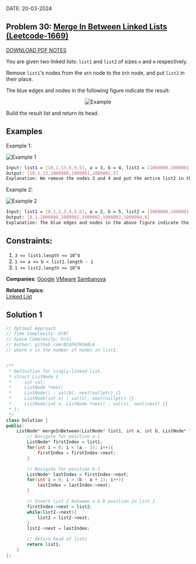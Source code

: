 DATE: 20-03-2024

## Problem 30: [ Merge In Between Linked Lists (Leetcode-1669) ](https://leetcode.com/problems/merge-in-between-linked-lists)

[DOWNLOAD PDF NOTES](https://drive.google.com/drive/u/1/folders/1V1lszXbUO97guTtDgW8AWcIkryRB2uW9)

You are given two linked lists: `list1` and `list2` of sizes `n` and `m` respectively.

Remove `list1`'s nodes from the `ath` node to the `bth` node, and put `list2` in their place.

The blue edges and nodes in the following figure indicate the result:

<p align="center">
  <img src="https://assets.leetcode.com/uploads/2020/11/05/fig1.png" alt="Example">
</p>

Build the result list and return its head.

## Examples

Example 1:

<p>
  <img src="https://assets.leetcode.com/uploads/2024/03/01/ll.png" alt="Example 1">
</p>

```bash
Input: list1 = [10,1,13,6,9,5], a = 3, b = 4, list2 = [1000000,1000001,1000002]
Output: [10,1,13,1000000,1000001,1000002,5]
Explanation: We remove the nodes 3 and 4 and put the entire list2 in their place. The blue edges and nodes in the above figure indicate the result.
```

Example 2:

<p>
  <img src="https://assets.leetcode.com/uploads/2020/11/05/merge_linked_list_ex2.png" alt="Example 2">
</p>

```bash
Input: list1 = [0,1,2,3,4,5,6], a = 2, b = 5, list2 = [1000000,1000001,1000002,1000003,1000004]
Output: [0,1,1000000,1000001,1000002,1000003,1000004,6]
Explanation: The blue edges and nodes in the above figure indicate the result.
```

## Constraints:

1. `3 <= list1.length <= 10^4`
2. `1 <= a <= b < list1.length - 1`
3. `1 <= list2.length <= 10^4`

**Companies**:
[Google](https://leetcode.com/company/google)
[VMware](https://leetcode.com/company/vmware)
[Sambanova](https://leetcode.com/company/sambanova)

**Related Topics**:  
[Linked List](https://leetcode.com/tag/linked-list/)

## Solution 1

```cpp
// Optimal Approach
// Time Complexity: O(N)
// Space Complexity: O(1)
// Author: github.com/BCAPATHSHALA
// where n is the number of nodes in list1.


/**
 * Definition for singly-linked list.
 * struct ListNode {
 *     int val;
 *     ListNode *next;
 *     ListNode() : val(0), next(nullptr) {}
 *     ListNode(int x) : val(x), next(nullptr) {}
 *     ListNode(int x, ListNode *next) : val(x), next(next) {}
 * };
 */
class Solution {
public:
    ListNode* mergeInBetween(ListNode* list1, int a, int b, ListNode* list2) {
        // Navigate for position a-1
        ListNode* firstIndex = list1;
        for(int i = 0; i < (a - 1); i++){
            firstIndex = firstIndex->next;
        }

        // Navigate for position b-1
        ListNode* lastIndex = firstIndex->next;
        for(int i = 0; i < (b - a + 1); i++){
            lastIndex = lastIndex->next;
        }

        // Insert list 2 between a & b position in list 1
        firstIndex->next = list2;
        while(list2->next){
            list2 = list2->next;
        }
        list2->next = lastIndex;

        // Return head of list1
        return list1;
    }
};
```
